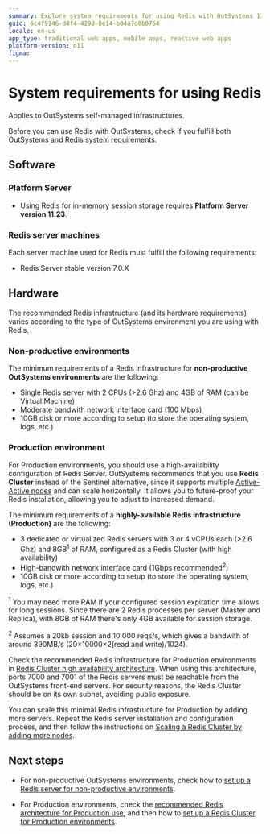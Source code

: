 ```yaml
---
summary: Explore system requirements for using Redis with OutSystems 11 (O11), including software versions and hardware specifications for different environments.
guid: 6c4f9146-d4f4-4290-8e14-b04a7d0b0764
locale: en-us
app_type: traditional web apps, mobile apps, reactive web apps
platform-version: o11
figma:
---
```


# System requirements for using Redis

<div class="info" markdown="1">

Applies to OutSystems self-managed infrastructures.

</div>

Before you can use Redis with OutSystems, check if you fulfill both OutSystems and Redis system requirements.

## Software

### Platform Server

* Using Redis for in-memory session storage requires **Platform Server version 11.23**.

### Redis server machines

Each server machine used for Redis must fulfill the following requirements:

* Redis Server stable version 7.0.X

## Hardware

The recommended Redis infrastructure (and its hardware requirements) varies according to the type of OutSystems environment you are using with Redis.

### Non-productive environments

The minimum requirements of a Redis infrastructure for **non-productive OutSystems environments** are the following:

* Single Redis server with 2 CPUs (>2.6 Ghz) and 4GB of RAM (can be Virtual Machine)
* Moderate bandwith network interface card (100 Mbps)
* 10GB disk or more according to setup (to store the operating system, logs, etc.)

### Production environment

For Production environments, you should use a high-availability configuration of Redis Server. OutSystems recommends that you use **Redis Cluster** instead of the Sentinel alternative, since it supports multiple [Active-Active nodes](https://redislabs.com/redis-enterprise/technology/active-active-geo-distribution/) and can scale horizontally. It allows you to future-proof your Redis installation, allowing you to adjust to increased demand.

The minimum requirements of a **highly-available Redis infrastructure (Production)** are the following:

* 3 dedicated or virtualized Redis servers with 3 or 4 vCPUs each (>2.6 Ghz) and 8GB<sup>1</sup> of RAM, configured as a Redis Cluster (with high availability)
* High-bandwith network interface card (1Gbps recommended<sup>2</sup>)
* 10GB disk or more according to setup (to store the operating system, logs, etc.)

<sup>1</sup> You may need more RAM if your configured session expiration time allows for long sessions. Since there are 2 Redis processes per server (Master and Replica), with 8GB of RAM there's only 4GB available for session storage.

<sup>2</sup> Assumes a 20kb session and 10 000 reqs/s, which gives a bandwith of around 390MB/s (20&#215;10000&#215;2(read and write)/1024).

Check the recommended Redis infrastructure for Production environments in [Redis Cluster high availability architecture](architecture-high-availability.md). When using this architecture, ports 7000 and 7001 of the Redis servers must be reachable from the OutSystems front-end servers. For security reasons, the Redis Cluster should be on its own subnet, avoiding public exposure.

You can scale this minimal Redis infrastructure for Production by adding more servers. Repeat the Redis server installation and configuration process, and then follow the instructions on [Scaling a Redis Cluster by adding more nodes](cluster-add-nodes.md).

## Next steps

* For non-productive OutSystems environments, check how to [set up a Redis server for non-productive environments](setup-non-prod.md).

* For Production environments, check the [recommended Redis architecture for Production use](architecture-high-availability.md), and then how to [set up a Redis Cluster for Production environments](setup-prod.md).
